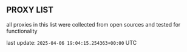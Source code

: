## PROXY LIST

all proxies in this list were collected from open sources and tested for functionality

last update: `2025-04-06 19:04:15.254363+00:00` UTC